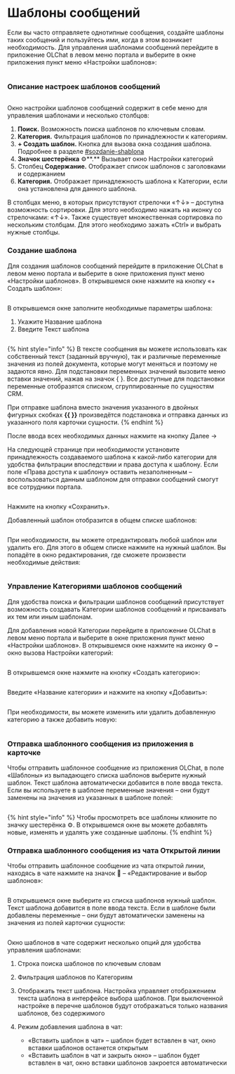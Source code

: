 # Шаблоны сообщений

Если вы часто отправляете однотипные сообщения, создайте шаблоны таких сообщений и пользуйтесь ими, когда в этом возникает необходимость. Для управления шаблонами сообщений перейдите в приложение OLChat в левом меню портала и выберите в окне приложения пункт меню «Настройки шаблонов»:

<figure><img src=".gitbook/assets/image (1061).png" alt=""><figcaption></figcaption></figure>

### Описание настроек шаблонов сообщений

<figure><img src=".gitbook/assets/image (1072).png" alt=""><figcaption></figcaption></figure>

Окно настройки шаблонов сообщений содержит в себе меню для управления шаблонами и несколько столбцов:

1. **Поиск.** Возможность поиска шаблонов по ключевым словам.
2. **Категория.** Фильтрация шаблонов по принадлежности к категориям.
3. **+ Создать шаблон.** Кнопка для вызова окна создания шаблона. Подробнее в разделе [#sozdanie-shablona](shablony-soobshenii.md#sozdanie-shablona "mention")
4. **Значок шестерёнка** ⚙️**.** Вызывает окно Настройки категорий
5. Столбец **Содержание.** Отображает список шаблонов с заголовками и содержанием
6. **Категория.** Отображает принадлежность шаблона к Категории, если она установлена для данного шаблона.

В столбцах меню, в которых присутствуют стрелочки «↑↓» – доступна возможность сортировки. Для этого необходимо нажать на иконку со стрелочками: «↑↓». Также существует множественная сортировка по нескольким столбцам. Для этого необходимо зажать «Ctrl» и выбрать нужные столбцы.

### Создание шаблона

Для создания шаблонов сообщений перейдите в приложение OLChat в левом меню портала и выберите в окне приложения пункт меню «Настройки шаблонов». В открывшемся окне нажмите на кнопку «+ Создать шаблон»:

<figure><img src=".gitbook/assets/image (1073).png" alt=""><figcaption></figcaption></figure>

В открывшемся окне заполните необходимые параметры шаблона:

1. Укажите Название шаблона
2. Введите Текст шаблона

<figure><img src=".gitbook/assets/image (1074).png" alt=""><figcaption></figcaption></figure>

{% hint style="info" %}
В тексте сообщения вы можете использовать как собственный текст (заданный вручную), так и различные переменные значения из полей документа, которые могут меняться и поэтому не задаются явно. Для подстановки переменных значений вызовите меню вставки значений, нажав на значок { }. Все доступные для подстановки переменные отобразятся списком, сгруппированные по сущностям CRM.

При отправке шаблона вместо значения указанного в двойных фигурных скобках **\{{ \}}** произведётся подстановка и отправка данных из указанного поля карточки сущности.
{% endhint %}

После ввода всех необходимых данных нажмите на кнопку Далее →

На следующей странице при необходимости установите принадлежность создаваемого шаблона к какой-либо категории для удобства фильтрации впоследствии и права доступа к шаблону. Если поле «Права доступа к шаблону» оставить незаполненным – воспользоваться данным шаблоном для отправки сообщений смогут все сотрудники портала.

<figure><img src=".gitbook/assets/image (1075).png" alt=""><figcaption></figcaption></figure>



Нажмите на кнопку «Сохранить».

Добавленный шаблон отобразится в общем списке шаблонов:

<figure><img src=".gitbook/assets/image (1076).png" alt=""><figcaption></figcaption></figure>

При необходимости, вы можете отредактировать любой шаблон или удалить его. Для этого в общем списке нажмите на нужный шаблон. Вы попадёте в окно редактирования, где сможете произвести необходимые действия:

<figure><img src=".gitbook/assets/image (1077).png" alt=""><figcaption></figcaption></figure>

### Управление Категориями шаблонов сообщений

Для удобства поиска и фильтрации шаблонов сообщений присутствует возможность создавать Категории шаблонов сообщений и присваивать их тем или иным шаблонам.

Для добавления новой Категории перейдите в приложение OLChat в левом меню портала и выберите в окне приложения пункт меню «Настройки шаблонов». В открывшемся окне нажмите на иконку ⚙️ **–** окно вызова Настройки категорий:

<figure><img src=".gitbook/assets/image (1085).png" alt=""><figcaption></figcaption></figure>

В открывшемся окне нажмите на кнопку «Создать категорию»:

<figure><img src=".gitbook/assets/image (1086).png" alt=""><figcaption></figcaption></figure>

Введите «Название категории» и нажмите на кнопку «Добавить»:

<figure><img src=".gitbook/assets/image (1087).png" alt=""><figcaption></figcaption></figure>

При необходимости, вы можете изменить или удалить добавленную категорию а также добавить новую:

<figure><img src=".gitbook/assets/image (1088).png" alt=""><figcaption></figcaption></figure>

### Отправка шаблонного сообщения из приложения в карточке

Чтобы отправить шаблонное сообщение из приложения OLChat, в поле «Шаблоны» из выпадающего списка шаблонов выберите нужный шаблон. Текст шаблона автоматически добавится в поле ввода текста. Если вы используете в шаблоне переменные значения – они будут заменены на значения из указанных в шаблоне полей:

<figure><img src=".gitbook/assets/image (1067).png" alt=""><figcaption></figcaption></figure>

{% hint style="info" %}
Чтобы просмотреть все шаблоны кликните по значку шестерёнка ⚙️. В открывшемся окне вы можете добавлять новые, изменять и удалять уже созданные шаблоны.
{% endhint %}

### Отправка шаблонного сообщения из чата Открытой линии

Чтобы отправить шаблонное сообщение из чата открытой линии, находясь в чате нажмите на значок 💬 – «Редактирование и выбор шаблонов»:

<figure><img src=".gitbook/assets/image (1) (1) (1) (1).png" alt=""><figcaption></figcaption></figure>

В открывшемся окне выберите из списка шаблонов нужный шаблон. Текст шаблона добавится в поле ввода текста. Если в шаблоне были добавлены переменные – они будут автоматически заменены на значения из полей карточки сущности:

<figure><img src=".gitbook/assets/image (1) (1) (1).png" alt=""><figcaption></figcaption></figure>

Окно шаблонов в чате содержит несколько опций для удобства управления шаблонами:

1. Строка поиска шаблонов по ключевым словам
2. Фильтрация шаблонов по Категориям
3. Отображать текст шаблона. Настройка управляет отображением текста шаблона в интерфейсе выбора шаблонов. При выключенной настройке в перечне шаблонов будут отображаться только названия шаблонов, без содержимого
4.  Режим добавления шаблона в чат:

    * «Вставить шаблон в чат» – шаблон будет вставлен в чат, окно вставки шаблонов останется открытым
    * «Вставить шаблон в чат и закрыть окно» – шаблон будет вставлен в чат, окно вставки шаблонов закроется автоматически

    <figure><img src=".gitbook/assets/image (1).png" alt=""><figcaption></figcaption></figure>
